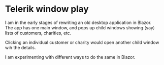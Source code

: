 # Telerik window play

I am in the early stages of rewriting an old desktop application in Blazor. The app has one main window, and pops up child windows showing (say) lists of customers, charities, etc.

Clicking an individual customer or charity would open another child window wih the details.

I am experimenting with different ways to do the same in Blazor.
